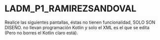 # LADM_P1_RAMIREZSANDOVAL
 Realice las siguientes pantallas, éstas no tienen funcionalidad, SOLO SON DISEÑO. no llevan programación Kotlin y solo el XML es el que se edita (Pero no borres el Kotlin claro está).
